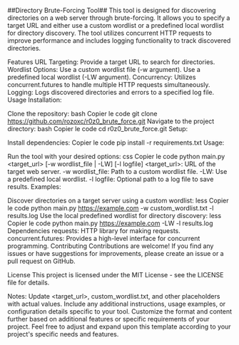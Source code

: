 ##Directory Brute-Forcing Tool##
This tool is designed for discovering directories on a web server through brute-forcing. It allows you to specify a target URL and either use a custom wordlist or a predefined local wordlist for directory discovery. The tool utilizes concurrent HTTP requests to improve performance and includes logging functionality to track discovered directories.

Features
URL Targeting: Provide a target URL to search for directories.
Wordlist Options:
Use a custom wordlist file (-w argument).
Use a predefined local wordlist (-LW argument).
Concurrency: Utilizes concurrent.futures to handle multiple HTTP requests simultaneously.
Logging: Logs discovered directories and errors to a specified log file.
Usage
Installation:

Clone the repository:
bash
Copier le code
git clone https://github.com/rozoxc/r0z0_brute_force.git
Navigate to the project directory:
bash
Copier le code
cd r0z0_brute_force.git
Setup:

Install dependencies:
Copier le code
pip install -r requirements.txt
Usage:

Run the tool with your desired options:
css
Copier le code
python main.py <target_url> [-w wordlist_file | -LW] [-l logfile]
<target_url>: URL of the target web server.
-w wordlist_file: Path to a custom wordlist file.
-LW: Use a predefined local wordlist.
-l logfile: Optional path to a log file to save results.
Examples:

Discover directories on a target server using a custom wordlist:
less
Copier le code
python main.py https://example.com -w custom_wordlist.txt -l results.log
Use the local predefined wordlist for directory discovery:
less
Copier le code
python main.py https://example.com -LW -l results.log
Dependencies
requests: HTTP library for making requests.
concurrent.futures: Provides a high-level interface for concurrent programming.
Contributing
Contributions are welcome! If you find any issues or have suggestions for improvements, please create an issue or a pull request on GitHub.

License
This project is licensed under the MIT License - see the LICENSE file for details.

Notes:
Update <target_url>, custom_wordlist.txt, and other placeholders with actual values.
Include any additional instructions, usage examples, or configuration details specific to your tool.
Customize the format and content further based on additional features or specific requirements of your project.
Feel free to adjust and expand upon this template according to your project's specific needs and features.






